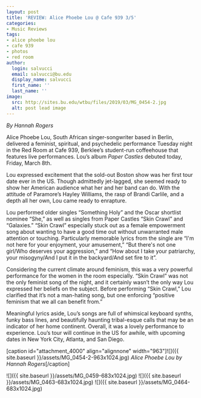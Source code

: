 ```yaml
---
layout: post
title: 'REVIEW: Alice Phoebe Lou @ Cafe 939 3/5'
categories:
- Music Reviews
tags:
- alice phoebe lou
- cafe 939
- photos
- red room
author:
  login: salvucci
  email: salvucci@bu.edu
  display_name: salvucci
  first_name: ''
  last_name: ''
image:
  src: http://sites.bu.edu/wtbu/files/2019/03/MG_0454-2.jpg
  alt: post lead image
---
```


_By Hannah Rogers_

Alice Phoebe Lou, South African singer-songwriter based in Berlin, delivered a feminist, spiritual, and psychedelic performance Tuesday night in the Red Room at Cafe 939, Berklee’s student-run coffeehouse that features live performances. Lou’s album _Paper Castles_ debuted today, Friday, March 8th.

Lou expressed excitement that the sold-out Boston show was her first tour date ever in the US. Though admittedly jet-lagged, she seemed ready to show her American audience what her and her band can do. With the attitude of Paramore’s Hayley Williams, the rasp of Brandi Carlile, and a depth all her own, Lou came ready to enrapture.

Lou performed older singles “Something Holy” and the Oscar shortlist nominee “She,” as well as singles from Paper Castles “Skin Crawl” and “Galaxies.” “Skin Crawl” especially stuck out as a female empowerment song about wanting to have a good time out without unwarranted male attention or touching. Particularly memorable lyrics from the single are “I'm not here for your enjoyment, your amusement,” “But there's not one girl/Who deserves your aggression,” and “How about I take your patriarchy, your misogyny/And I put it in the backyard/And set fire to it”.

Considering the current climate around feminism, this was a very powerful performance for the women in the room especially. “Skin Crawl” was not the only feminist song of the night, and it certainly wasn’t the only way Lou expressed her beliefs on the subject. Before performing “Skin Crawl,” Lou clarified that it’s not a man-hating song, but one enforcing “positive feminism that we all can benefit from.”

Meaningful lyrics aside, Lou’s songs are full of whimsical keyboard synths, funky bass lines, and beautifully haunting tribal-esque calls that may be an indicator of her home continent. Overall, it was a lovely performance to experience. Lou’s tour will continue in the US for awhile, with upcoming dates in New York City, Atlanta, and San Diego.

\[caption id="attachment\_4000" align="alignnone" width="963"\]![]({{ site.baseurl }}/assets/MG_0454-2-963x1024.jpg) _Alice Phoebe Lou by Hannah Rogers_\[/caption\]

![]({{ site.baseurl }}/assets/MG_0459-683x1024.jpg) ![]({{ site.baseurl }}/assets/MG_0463-683x1024.jpg) ![]({{ site.baseurl }}/assets/MG_0464-683x1024.jpg)